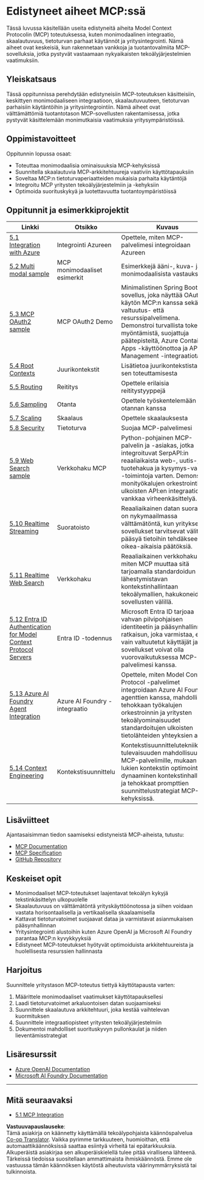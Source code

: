 <!--
CO_OP_TRANSLATOR_METADATA:
{
  "original_hash": "a5c1d9e9856024d23da4a65a847c75ac",
  "translation_date": "2025-07-18T07:18:17+00:00",
  "source_file": "05-AdvancedTopics/README.md",
  "language_code": "fi"
}
-->
# Edistyneet aiheet MCP:ssä

Tässä luvussa käsitellään useita edistyneitä aiheita Model Context Protocolin (MCP) toteutuksessa, kuten monimodaalinen integraatio, skaalautuvuus, tietoturvan parhaat käytännöt ja yritysintegrointi. Nämä aiheet ovat keskeisiä, kun rakennetaan vankkoja ja tuotantovalmiita MCP-sovelluksia, jotka pystyvät vastaamaan nykyaikaisten tekoälyjärjestelmien vaatimuksiin.

## Yleiskatsaus

Tässä oppitunnissa perehdytään edistyneisiin MCP-toteutuksen käsitteisiin, keskittyen monimodaaliseen integraatioon, skaalautuvuuteen, tietoturvan parhaisiin käytäntöihin ja yritysintegrointiin. Nämä aiheet ovat välttämättömiä tuotantotason MCP-sovellusten rakentamisessa, jotka pystyvät käsittelemään monimutkaisia vaatimuksia yritysympäristöissä.

## Oppimistavoitteet

Oppitunnin lopussa osaat:

- Toteuttaa monimodaalisia ominaisuuksia MCP-kehyksissä
- Suunnitella skaalautuvia MCP-arkkitehtuureja vaativiin käyttötapauksiin
- Soveltaa MCP:n tietoturvaperiaatteiden mukaisia parhaita käytäntöjä
- Integroitu MCP yritysten tekoälyjärjestelmiin ja -kehyksiin
- Optimoida suorituskykyä ja luotettavuutta tuotantoympäristöissä

## Oppitunnit ja esimerkkiprojektit

| Linkki | Otsikko | Kuvaus |
|--------|---------|--------|
| [5.1 Integration with Azure](./mcp-integration/README.md) | Integrointi Azureen | Opettele, miten MCP-palvelimesi integroidaan Azureen |
| [5.2 Multi modal sample](./mcp-multi-modality/README.md) | MCP monimodaaliset esimerkit | Esimerkkejä ääni-, kuva- ja monimodaalisista vastauksista |
| [5.3 MCP OAuth2 sample](../../../05-AdvancedTopics/mcp-oauth2-demo) | MCP OAuth2 Demo | Minimalistinen Spring Boot -sovellus, joka näyttää OAuth2:n käytön MCP:n kanssa sekä valtuutus- että resurssipalvelimena. Demonstroi turvallista tokenin myöntämistä, suojattuja päätepisteitä, Azure Container Apps -käyttöönottoa ja API Management -integraatiota. |
| [5.4 Root Contexts](./mcp-root-contexts/README.md) | Juurikontekstit | Lisätietoa juurikontekstista ja sen toteuttamisesta |
| [5.5 Routing](./mcp-routing/README.md) | Reititys | Opettele erilaisia reititystyyppejä |
| [5.6 Sampling](./mcp-sampling/README.md) | Otanta | Opettele työskentelemään otannan kanssa |
| [5.7 Scaling](./mcp-scaling/README.md) | Skaalaus | Opettele skaalauksesta |
| [5.8 Security](./mcp-security/README.md) | Tietoturva | Suojaa MCP-palvelimesi |
| [5.9 Web Search sample](./web-search-mcp/README.md) | Verkkohaku MCP | Python-pohjainen MCP-palvelin ja -asiakas, jotka integroituvat SerpAPI:in reaaliaikaista web-, uutis-, tuotehakua ja kysymys-vastaus -toimintoja varten. Demonstroi monityökalujen orkestrointia, ulkoisten API:en integraatiota ja vankkaa virheenkäsittelyä. |
| [5.10 Realtime Streaming](./mcp-realtimestreaming/README.md) | Suoratoisto | Reaaliaikainen datan suoratoisto on nykymaailmassa välttämätöntä, kun yritykset ja sovellukset tarvitsevat välitöntä pääsyä tietoihin tehdäkseen oikea-aikaisia päätöksiä. |
| [5.11 Realtime Web Search](./mcp-realtimesearch/README.md) | Verkkohaku | Reaaliaikainen verkkohaku ja miten MCP muuttaa sitä tarjoamalla standardoidun lähestymistavan kontekstinhallintaan tekoälymallien, hakukoneiden ja sovellusten välillä. |
| [5.12  Entra ID Authentication for Model Context Protocol Servers](./mcp-security-entra/README.md) | Entra ID -todennus | Microsoft Entra ID tarjoaa vahvan pilvipohjaisen identiteetin ja pääsynhallinnan ratkaisun, joka varmistaa, että vain valtuutetut käyttäjät ja sovellukset voivat olla vuorovaikutuksessa MCP-palvelimesi kanssa. |
| [5.13 Azure AI Foundry Agent Integration](./mcp-foundry-agent-integration/README.md) | Azure AI Foundry -integraatio | Opettele, miten Model Context Protocol -palvelimet integroidaan Azure AI Foundry -agenttien kanssa, mahdollistaen tehokkaan työkalujen orkestroinnin ja yritysten tekoälyominaisuudet standardoitujen ulkoisten tietolähteiden yhteyksien avulla. |
| [5.14 Context Engineering](./mcp-contextengineering/README.md) | Kontekstisuunnittelu | Kontekstisuunnittelutekniikoiden tulevaisuuden mahdollisuudet MCP-palvelimille, mukaan lukien kontekstin optimointi, dynaaminen kontekstinhallinta ja tehokkaat prompttien suunnittelustrategiat MCP-kehyksissä. |

## Lisäviitteet

Ajantasaisimman tiedon saamiseksi edistyneistä MCP-aiheista, tutustu:
- [MCP Documentation](https://modelcontextprotocol.io/)
- [MCP Specification](https://spec.modelcontextprotocol.io/)
- [GitHub Repository](https://github.com/modelcontextprotocol)

## Keskeiset opit

- Monimodaaliset MCP-toteutukset laajentavat tekoälyn kykyjä tekstinkäsittelyn ulkopuolelle
- Skaalautuvuus on välttämätöntä yrityskäyttöönotossa ja siihen voidaan vastata horisontaalisella ja vertikaalisella skaalaamisella
- Kattavat tietoturvatoimet suojaavat dataa ja varmistavat asianmukaisen pääsynhallinnan
- Yritysintegrointi alustoihin kuten Azure OpenAI ja Microsoft AI Foundry parantaa MCP:n kyvykkyyksiä
- Edistyneet MCP-toteutukset hyötyvät optimoiduista arkkitehtuureista ja huolellisesta resurssien hallinnasta

## Harjoitus

Suunnittele yritystason MCP-toteutus tiettyä käyttötapausta varten:

1. Määrittele monimodaaliset vaatimukset käyttötapauksellesi
2. Laadi tietoturvatoimet arkaluontoisen datan suojaamiseksi
3. Suunnittele skaalautuva arkkitehtuuri, joka kestää vaihtelevan kuormituksen
4. Suunnittele integraatiopisteet yritysten tekoälyjärjestelmiin
5. Dokumentoi mahdolliset suorituskyvyn pullonkaulat ja niiden lieventämisstrategiat

## Lisäresurssit

- [Azure OpenAI Documentation](https://learn.microsoft.com/en-us/azure/ai-services/openai/)
- [Microsoft AI Foundry Documentation](https://learn.microsoft.com/en-us/ai-services/)

---

## Mitä seuraavaksi

- [5.1 MCP Integration](./mcp-integration/README.md)

**Vastuuvapauslauseke**:  
Tämä asiakirja on käännetty käyttämällä tekoälypohjaista käännöspalvelua [Co-op Translator](https://github.com/Azure/co-op-translator). Vaikka pyrimme tarkkuuteen, huomioithan, että automaattikäännöksissä saattaa esiintyä virheitä tai epätarkkuuksia. Alkuperäistä asiakirjaa sen alkuperäiskielellä tulee pitää virallisena lähteenä. Tärkeissä tiedoissa suositellaan ammattimaista ihmiskäännöstä. Emme ole vastuussa tämän käännöksen käytöstä aiheutuvista väärinymmärryksistä tai tulkinnoista.